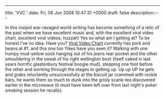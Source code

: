 ---
title: 'VVC '
date: Fri, 06 Jun 2008 10:47:31 +0000
draft: false
description:---

In this insipid war-ravaged world writing has become something of a relic of the past when we have excellent music and, with the excellent viral video chart, excellent viral videos, huzzah! Yes so what am I getting at? To be honest I've no idea. Have you? [Viral Video Chart](http://www.viralvideochart.com/) currently has pork and beans at #1.  and this one too  Yikes have you seen it? Walking with one humpy mud-yellow sock hanging out of his jeans rear pocket and the other smouldering in the sweat of his right wellington boot (itself caked in last years horrific glastonbury festival boogie mud), stepping one foot before the other and working through the stages to getting up. Up up UP he gets and grabs reluctantly unsuccessfully at the biscuit jar crammed with rockie bars, he wants them so much to dunk into the grisly scank-tea discovered earlier in the microwave (it must have been left over from last night's poker smoking session he recalls).